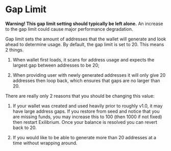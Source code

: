 # Gap Limit

**Warning! This gap limit setting should typically be left alone.**  An increase to the gap limit could cause major performance degradation.

Gap limit sets the amount of addresses that the wallet will generate and look ahead to determine usage.  By default, the gap limit is set to 20.  This means 2 things.

  1. When wallet first loads, it scans for address usage and expects the largest gap between addresses to be 20;

  2. When providing user with newly generated addresses it will only give 20 addresses then loop back, which ensures that gaps are no larger than 20.

There are really only 2 reasons that you should be changing this value:

  1. If your wallet was created and used heavily prior to roughly v1.0, it may have large address gaps.  If you restore from seed and notice that you are missing funds, you may increase this to 100 (then 1000 if not fixed) then restart Exilibrium.  Once your balance is resolved you can revert back to 20.

  2. If you would like to be able to generate more than 20 addresses at a time without wrapping around.
